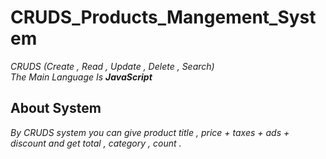 # CRUDS_Products_Mangement_System
<i>
CRUDS (Create , Read , Update , Delete , Search)<br>
The Main Language Is <b>JavaScript</b> 
</i>
<h2>
About System
</h2>
<p>
<i>
By CRUDS system you can give product title , price + taxes + ads + discount and get total , category , count .
